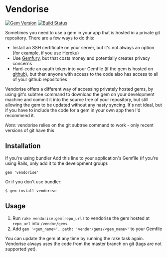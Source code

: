 # Vendorise

[![Gem Version](https://badge.fury.io/rb/vendorise.png)](http://badge.fury.io/rb/vendorise)
[![Build Status](https://travis-ci.org/New-Bamboo/vendorise.png)](https://travis-ci.org/New-Bamboo/vendorise)


Sometimes you need to use a gem in your app that is hosted in a private git repository. There are a few ways to do this:

* Install an SSH certificate on your server, but it's not always an option (for example, if you use [Heroku](http://heroku.com))
* Use [Gemfury](http://gemfury.com), but that costs money and potentially creates privacy concerns
* Hard-code an oauth token into your Gemfile (if the gem is hosted on [github](http://github.com)), but then anyone with access to the code also has access to all of your github repositories

Vendorise offers a different way of accessing privately hosted gems, by using git's subtree command to download the gem on your development machine and commit it into the source tree of your repository, but still allowing the gem to be updated without any nasty syncing. It's not ideal, but if you have to include the code for a gem in your own app then I'd recommend it.

*Note:* vendorise relies on the git subtree command to work - only recent versions of git have this

## Installation

If you're using bundler Add this line to your application's Gemfile (if you're using Rails, only add it to the development group):

    gem 'vendorise'

Or if you don't use bundler:

    $ gem install vendorise

## Usage

1. Run `rake vendorise:gem[repo_url]` to vendorise the gem hosted at `repo_url` into `/vendor/gems`.
2. Add `gem '<gem_name>', path: 'vendor/gems/<gem_name>'` to your Gemfile

You can update the gem at any time by running the rake task again. Vendorise always uses the code from the master branch on git (tags are not supported yet).

